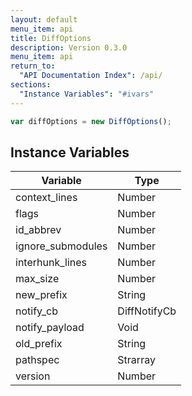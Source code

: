 ```yaml
---
layout: default
menu_item: api
title: DiffOptions
description: Version 0.3.0
menu_item: api
return_to:
  "API Documentation Index": /api/
sections:
  "Instance Variables": "#ivars"
---
```


```js
var diffOptions = new DiffOptions();
```

## <a name="ivars"></a>Instance Variables

| Variable | Type |
| --- | --- |
| <a name="context_lines"></a>context_lines | Number |
| <a name="flags"></a>flags | Number |
| <a name="id_abbrev"></a>id_abbrev | Number |
| <a name="ignore_submodules"></a>ignore_submodules | Number |
| <a name="interhunk_lines"></a>interhunk_lines | Number |
| <a name="max_size"></a>max_size | Number |
| <a name="new_prefix"></a>new_prefix | String |
| <a name="notify_cb"></a>notify_cb | DiffNotifyCb |
| <a name="notify_payload"></a>notify_payload | Void |
| <a name="old_prefix"></a>old_prefix | String |
| <a name="pathspec"></a>pathspec | Strarray |
| <a name="version"></a>version | Number |

